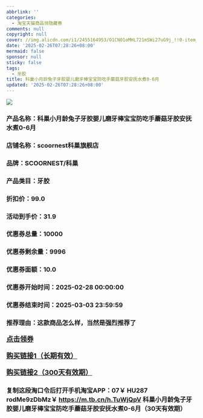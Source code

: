 ```yaml
---
abbrlink: ''
categories:
  - 淘宝天猫商品领隐藏券
comments: null
copyright: null
cover: //img.alicdn.com/i1/2455164953/O1CN01oMHL721mSWi27uG9j_!!0-item_pic.jpg
date: '2025-02-26T07:28:26+08:00'
mermaid: false
sponsor: null
sticky: false
tags:
  - 牙胶
title: 科巢小月龄兔子牙胶婴儿磨牙棒宝宝防吃手蘑菇牙胶安抚水煮0-6月
updated: '2025-02-26T07:28:26+08:00'
--- 
```


![](//img.alicdn.com/i1/2455164953/O1CN01oMHL721mSWi27uG9j_!!0-item_pic.jpg)

### 产品名称：科巢小月龄兔子牙胶婴儿磨牙棒宝宝防吃手蘑菇牙胶安抚水煮0-6月
### 店铺名称：scoornest科巢旗舰店
### 品牌：SCOORNEST/科巢
### 产品类目：牙胶
### 折扣价：99.0
### 活动到手价：31.9
### 优惠券总量：10000
### 优惠券剩余量：9996
### 优惠券面额：10.0
### 优惠券开始时间：2025-02-28 00:00:00	
### 优惠券结束时间：2025-03-03 23:59:59	
### 推荐理由：这款商品怎么样，当然是强烈推荐了

<p style="font-size: 18px; font-weight: bold;">
  <a href="https://uland.taobao.com/coupon/edetail?e=3WEoAWzFCCOlhHvvyUNXZfh8CuWt5YH5OVuOuRD5gLJMmdsrkidbOWBzzpT26idJQJqM799MzfB4RetWm63XiIk7dVy7TWBPd72DclUUf3JGJAP7%2B%2Bz4PQQSCXMPodv09CjAzSmJdfTyMW3eIAWKRa6LeGhgJY%2B%2F7NjcxRIBfQbVM%2Fe4LpP7Oq9ple94x%2FzCPOy81u2%2F0xCucpugVmbauhys3sPrR9YQl9JUUlFRIV%2BKKoz%2FahSTdjW6CW2SaWtRHsHfkY5nVlAaQcAM%2Fbthazbm2xk2cldm27a5%2BXpTUY2q9Yz%2BHENxFNP38NshYFVx7hvEL7vMl9D6egOBM2HCYw%3D%3D&traceId=0b515d4517407227641888116d126c&union_lens=lensId%3AOPT%401740722772%40215030e2_0dfa_1954b299a9e_6cfc%4001%40eyJmbG9vcklkIjo3MzM1NH0ie" target="_blank">点击领券</a>
</p>
<p style="font-size: 18px; font-weight: bold;">
  <a href="https://s.click.taobao.com/t?e=m%3D2%26s%3D%2BwrdfX4GniZw4vFB6t2Z2ueEDrYVVa64K7Vc7tFgwiHjf2vlNIV67uW8xal2bDKcJhSgLssdd1b3ID%2FV1RqsF4wnCJeELi4I%2FIEn%2BS1IjHAB0ghlTd7WlZVm%2FOAUUFw71qrpxiwMoCNxc1AtbZGVSwjjJJ502HcnR6iA6VC1%2BooLZMqoQW%2BfuKGzo1lVxIiod0b39IdQvK3Ef2OitcBYqQz9FZnGvQxUa1aehzb5udSZW%2F7VeU54kwwUmg7wZgce%2F%2FgAAPn%2FWdqRmfcD0XF1fgX7qpY2hN8aTc7jC1Dcr3RdeEqtwEl0zLNx62Ke70dJ4iDWlvXNvmOiZ%2BQMlGz6FQ%3D%3D" target="_blank">购买链接1（长期有效）</a>
</p>
<p style="font-size: 18px; font-weight: bold;">
  <a href="https://s.click.taobao.com/vQcIRYs" target="_blank">购买链接2（300天有效期）</a>
</p>

### 复制这段淘口令后打开手机淘宝APP：07￥ HU287 rodMe9zDbMz￥ https://m.tb.cn/h.TuWjQpV  科巢小月龄兔子牙胶婴儿磨牙棒宝宝防吃手蘑菇牙胶安抚水煮0-6月（30天有效期）
